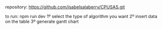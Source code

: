 repository: https://github.com/isabelsalaberry/CPUSAS.git

to run: npm run dev
1º select the type of algorithm you want
2º insert data on the table
3º generate gantt chart